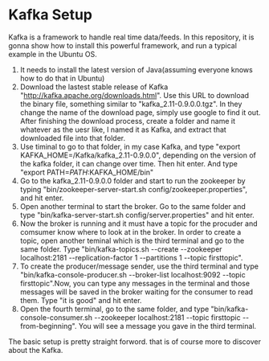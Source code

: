 # Kafka Setup

Kafka is a framework to handle real time data/feeds. In this repository, it is gonna show how to install this powerful framework, and run a typical example in the Ubuntu OS.

1. It needs to install the latest version of Java(assuming everyone knows how to do that in Ubuntu)
2. Download the lastest stable release of Kafka "http://kafka.apache.org/downloads.html". Use this URL to download the binary file, something similar to  "kafka_2.11-0.9.0.0.tgz". In they change the name of the download page, simply use google to find it out. After finishing the download process, create a folder and name it whatever as the uesr like, I named it as Kafka, and extract that downloaded file into that folder.
3. Use timinal to go to that folder, in my case Kafka, and type "export KAFKA_HOME=/Kafka/kafka_2.11-0.9.0.0", depending on the version of the kafka folder, it can change over time. Then hit enter. And type "export PATH=$PATH:$KAFKA_HOME/bin"
4. Go to the kafka_2.11-0.9.0.0 folder and start to run the zookeeper by typing "bin/zookeeper-server-start.sh config/zookeeper.properties", and hit enter. 
5. Open another terminal to start the broker. Go to the same folder and type "bin/kafka-server-start.sh config/server.properties" and hit enter.
6. Now the broker is running and it must have a topic for the procuder and comsumer know where to look at in the broker. In order to create a topic, open another teminal which is the third terminal and go to the same folder. Type "bin/kafka-topics.sh --create --zookeeper localhost:2181 --replication-factor 1 --partitions 1 --topic firsttopic".
7. To create the producer/message sender, use the third terminal and type "bin/kafka-console-producer.sh --broker-list localhost:9092 --topic firsttopic".Now, you can type any messages in the terminal and those messages will be saved in the broker waiting for the consumer to read them. Type "it is good" and hit enter.
8. Open the fourth terminal, go to the same folder, and type "bin/kafka-console-consumer.sh --zookeeper localhost:2181 --topic firsttopic --from-beginning". You will see a message you gave in the third terminal.

The basic setup is pretty straight forword. that is of course more to discover about the Kafka.
